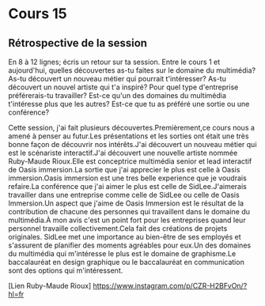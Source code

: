# Cours 15
## Rétrospective de la session

En 8 à 12 lignes; écris un retour sur ta session. Entre le cours 1 et aujourd'hui, quelles découvertes as-tu faites sur le domaine du multimédia? As-tu découvert un nouveau métier qui pourrait t'intéresser? As-tu découvert un nouvel artiste qui t'a inspiré? Pour quel type d'entreprise préférerais-tu travailler? Est-ce qu'un des domaines du multimédia t'intéresse plus que les autres? Est-ce que tu as préféré une sortie ou une conférence? 

Cette session, j'ai fait plusieurs découvertes.Premièrement,ce cours nous a amené à penser au futur.Les présentations et les sorties ont était une très bonne façon de découvrir nos intérêts.J'ai découvert un nouveau métier qui est le scénariste interactif.J'ai découvert une nouvelle artiste nommée Ruby-Maude Rioux.Elle est conceptrice multimédia senior et lead interactif de Oasis immersion.La sortie que j'ai apprecier le plus est celle à Oasis immersion.Oasis immersion est une tres belle experience que je voudrais refaire.La conférence que j'ai aimer le plus est celle de SidLee.J'aimerais travailler dans une entreprise comme celle de SidLee ou celle de Oasis Immersion.Un aspect que j'aime de Oasis Immersion est le résultat de la contribution de chacune des personnes qui travaillent dans le domaine du multimédia.À mon avis c'est un point fort pour les entreprises quand leur personnel travaille collectivement.Cela fait des créations de projets originales. SidLee met une importance au bien-être de ses employés et s'assurent de planifier des moments agréables pour eux.Un des domaines du multimédia qui m'intéresse le plus est le domaine de graphisme.Le baccalauréat en design graphique ou le baccalauréat en communication sont des options qui m'intéressent.

[Lien Ruby-Maude Rioux] https://www.instagram.com/p/CZR-H2BFvOn/?hl=fr
